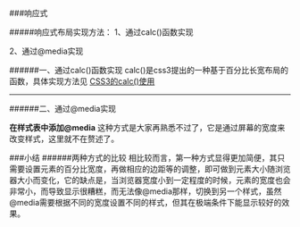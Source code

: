###响应式

#####响应式布局实现方法：
1、通过calc()函数实现

2、通过@media实现

######一、通过calc()函数实现
calc()是css3提出的一种基于百分比长宽布局的函数，具体实现方法见
[CSS3的calc()使用](http://www.w3cplus.com/css3/how-to-use-css3-calc-function.html)
****
######二、通过@media实现

**在样式表中添加@media**
这种方式是大家再熟悉不过了，它是通过屏幕的宽度来改变样式，这里就不在赘述了。

###小结
######两种方式的比较
相比较而言，第一种方式显得更加简便，其只需要设置元素的百分比宽度，再做相应的边距等的调整，即可做到元素大小随浏览器大小而变化，它的缺点是，当浏览器宽度小到一定程度的时候，元素的宽度也会非常小，而导致显示很糟糕，而无法像@media那样，切换到另一个样式，虽然@media需要根据不同的宽度设置不同的样式，但其在极端条件下能显示较好的效果。


